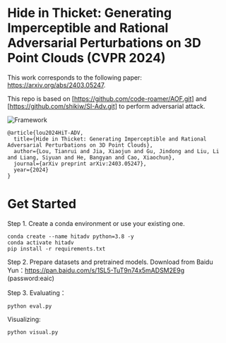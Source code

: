 # Hide in Thicket: Generating Imperceptible and Rational Adversarial Perturbations on 3D Point Clouds  (CVPR 2024)

This work corresponds to the following paper: https://arxiv.org/abs/2403.05247.

This repo is based on [https://github.com/code-roamer/AOF.git] and [https://github.com/shikiw/SI-Adv.git]  to perform adversarial attack. 

![Framework](https://github.com/TRLou/HiT-ADV/assets/133848600/6e4f5b82-63fe-4084-a18c-a34e506d0e30)

```
@article{lou2024HiT-ADV,
  title={Hide in Thicket: Generating Imperceptible and Rational Adversarial Perturbations on 3D Point Clouds},
  author={Lou, Tianrui and Jia, Xiaojun and Gu, Jindong and Liu, Li and Liang, Siyuan and He, Bangyan and Cao, Xiaochun},
  journal={arXiv preprint arXiv:2403.05247},
  year={2024}
}
```
# Get Started
Step 1. Create a conda environment or use your existing one.
```
conda create --name hitadv python=3.8 -y
conda activate hitadv
pip install -r requirements.txt
```
Step 2. Prepare datasets and pretrained models.
Download from Baidu Yun：https://pan.baidu.com/s/1SL5-TuT9n74x5mADSM2E9g
(password:eaic)

Step 3. Evaluating：
```
python eval.py
```
Visualizing:
```
python visual.py
```


